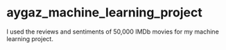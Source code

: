 # aygaz_machine_learning_project
I used the reviews and sentiments of 50,000 IMDb movies for my machine learning project.
